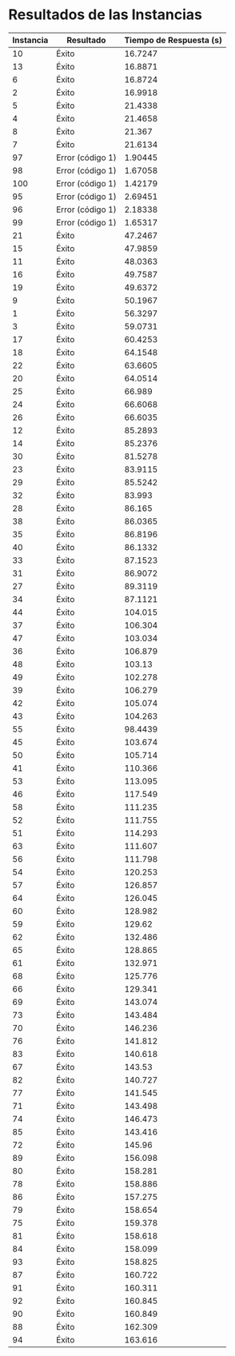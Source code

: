 # Resultados de las Instancias
| Instancia | Resultado | Tiempo de Respuesta (s) |
|-----------|-----------|-------------------------|
| 10 | Éxito | 16.7247 |
| 13 | Éxito | 16.8871 |
| 6 | Éxito | 16.8724 |
| 2 | Éxito | 16.9918 |
| 5 | Éxito | 21.4338 |
| 4 | Éxito | 21.4658 |
| 8 | Éxito | 21.367 |
| 7 | Éxito | 21.6134 |
| 97 | Error (código 1) | 1.90445 |
| 98 | Error (código 1) | 1.67058 |
| 100 | Error (código 1) | 1.42179 |
| 95 | Error (código 1) | 2.69451 |
| 96 | Error (código 1) | 2.18338 |
| 99 | Error (código 1) | 1.65317 |
| 21 | Éxito | 47.2467 |
| 15 | Éxito | 47.9859 |
| 11 | Éxito | 48.0363 |
| 16 | Éxito | 49.7587 |
| 19 | Éxito | 49.6372 |
| 9 | Éxito | 50.1967 |
| 1 | Éxito | 56.3297 |
| 3 | Éxito | 59.0731 |
| 17 | Éxito | 60.4253 |
| 18 | Éxito | 64.1548 |
| 22 | Éxito | 63.6605 |
| 20 | Éxito | 64.0514 |
| 25 | Éxito | 66.989 |
| 24 | Éxito | 66.6068 |
| 26 | Éxito | 66.6035 |
| 12 | Éxito | 85.2893 |
| 14 | Éxito | 85.2376 |
| 30 | Éxito | 81.5278 |
| 23 | Éxito | 83.9115 |
| 29 | Éxito | 85.5242 |
| 32 | Éxito | 83.993 |
| 28 | Éxito | 86.165 |
| 38 | Éxito | 86.0365 |
| 35 | Éxito | 86.8196 |
| 40 | Éxito | 86.1332 |
| 33 | Éxito | 87.1523 |
| 31 | Éxito | 86.9072 |
| 27 | Éxito | 89.3119 |
| 34 | Éxito | 87.1121 |
| 44 | Éxito | 104.015 |
| 37 | Éxito | 106.304 |
| 47 | Éxito | 103.034 |
| 36 | Éxito | 106.879 |
| 48 | Éxito | 103.13 |
| 49 | Éxito | 102.278 |
| 39 | Éxito | 106.279 |
| 42 | Éxito | 105.074 |
| 43 | Éxito | 104.263 |
| 55 | Éxito | 98.4439 |
| 45 | Éxito | 103.674 |
| 50 | Éxito | 105.714 |
| 41 | Éxito | 110.366 |
| 53 | Éxito | 113.095 |
| 46 | Éxito | 117.549 |
| 58 | Éxito | 111.235 |
| 52 | Éxito | 111.755 |
| 51 | Éxito | 114.293 |
| 63 | Éxito | 111.607 |
| 56 | Éxito | 111.798 |
| 54 | Éxito | 120.253 |
| 57 | Éxito | 126.857 |
| 64 | Éxito | 126.045 |
| 60 | Éxito | 128.982 |
| 59 | Éxito | 129.62 |
| 62 | Éxito | 132.486 |
| 65 | Éxito | 128.865 |
| 61 | Éxito | 132.971 |
| 68 | Éxito | 125.776 |
| 66 | Éxito | 129.341 |
| 69 | Éxito | 143.074 |
| 73 | Éxito | 143.484 |
| 70 | Éxito | 146.236 |
| 76 | Éxito | 141.812 |
| 83 | Éxito | 140.618 |
| 67 | Éxito | 143.53 |
| 82 | Éxito | 140.727 |
| 77 | Éxito | 141.545 |
| 71 | Éxito | 143.498 |
| 74 | Éxito | 146.473 |
| 85 | Éxito | 143.416 |
| 72 | Éxito | 145.96 |
| 89 | Éxito | 156.098 |
| 80 | Éxito | 158.281 |
| 78 | Éxito | 158.886 |
| 86 | Éxito | 157.275 |
| 79 | Éxito | 158.654 |
| 75 | Éxito | 159.378 |
| 81 | Éxito | 158.618 |
| 84 | Éxito | 158.099 |
| 93 | Éxito | 158.825 |
| 87 | Éxito | 160.722 |
| 91 | Éxito | 160.311 |
| 92 | Éxito | 160.845 |
| 90 | Éxito | 160.849 |
| 88 | Éxito | 162.309 |
| 94 | Éxito | 163.616 |
